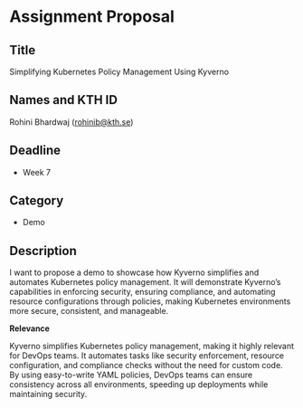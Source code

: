 # Assignment Proposal

## Title

Simplifying Kubernetes Policy Management Using Kyverno

## Names and KTH ID

Rohini Bhardwaj (rohinib@kth.se)

## Deadline

- Week 7

## Category
- Demo

## Description

I want to propose a demo to showcase how Kyverno simplifies and automates Kubernetes policy management. It will demonstrate Kyverno’s 
capabilities in enforcing security, ensuring compliance, and automating resource configurations through policies, making Kubernetes 
environments more secure, consistent, and manageable.

**Relevance**

Kyverno simplifies Kubernetes policy management, making it highly relevant for DevOps teams. It automates tasks like security 
enforcement, resource configuration, and compliance checks without the need for custom code. By using easy-to-write YAML policies, 
DevOps teams can ensure consistency across all environments, speeding up deployments while maintaining security.
